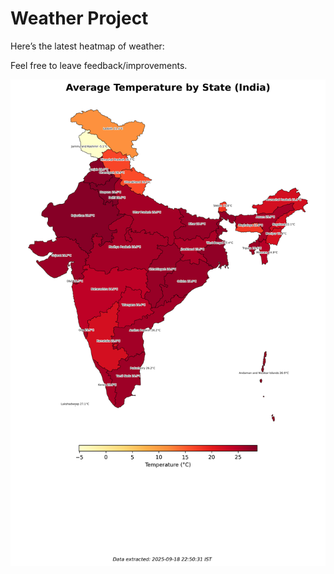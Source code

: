 # Weather Project

Here’s the latest heatmap of weather:

Feel free to leave feedback/improvements.

![India Heatmap](docs/assets/india_heatmap.png?v=CC3F61)
